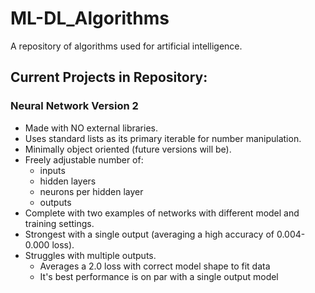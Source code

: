 # ML-DL_Algorithms
A repository of algorithms used for artificial intelligence.

## Current Projects in Repository:

### Neural Network Version 2
* Made with NO external libraries.
* Uses standard lists as its primary iterable for number manipulation.
* Minimally object oriented (future versions will be).
* Freely adjustable number of:
  * inputs
  * hidden layers
  * neurons per hidden layer
  * outputs
* Complete with two examples of networks with different model and training settings.
* Strongest with a single output (averaging a high accuracy of 0.004-0.000 loss).
* Struggles with multiple outputs.
  * Averages a 2.0 loss with correct model shape to fit data
  * It's best performance is on par with a single output model
